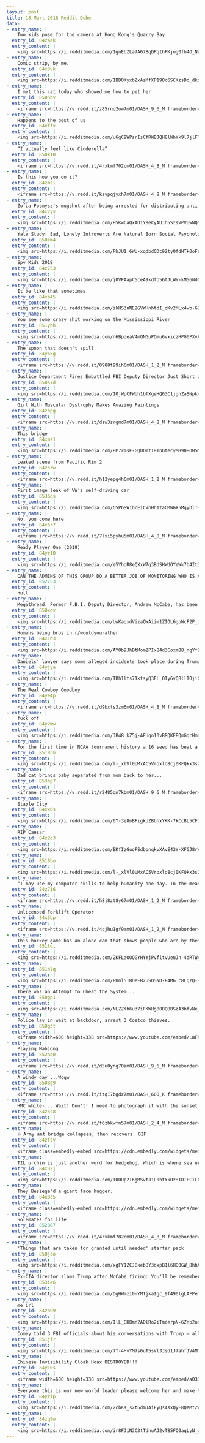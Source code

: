 ```yaml
---
layout: post
title: 18 Mart 2018 Reddit Debe
data:
- entry_name: |
    Two kids pose for the camera at Hong Kong's Quarry Bay
  entry_id: 84zaak
  entry_content: |
    <img src=https://i.redditmedia.com/1gnEbZLa7A678qDPqthPKjog0fb4O_NaVWV4Zmqqx5o.jpg?fm=jpg&s=7fbb24e951f40f9ff50ff52631c09c01 frameborder=0>
- entry_name: |
    Comic strip, by me.
  entry_id: 84x3vk
  entry_content: |
    <img src=https://i.redditmedia.com/1BD0KyxbZxAsMfXP19Oc6SCKzsDo_dkd6KEKvAIWz1U.jpg?fm=jpg&s=618acd8ef93d6cff56e59446c0e71dcb frameborder=0>
- entry_name: |
    I met this cat today who showed me how to pet her
  entry_id: 8505bv
  entry_content: |
    <iframe src=https://v.redd.it/z85rno2ow7m01/DASH_9_6_M frameborder=0></iframe>
- entry_name: |
    Happens to the best of us
  entry_id: 84xffx
  entry_content: |
    <img src=https://i.redditmedia.com/u6gC9WPsrIsCfRWBJQH8lWhYk9l7jlFTVfihx-zKmo8.jpg?fm=jpg&s=07ce48093eeaf3e1c32b99d9056c375e frameborder=0>
- entry_name: |
    “I actually feel like Cinderella”
  entry_id: 850k10
  entry_content: |
    <iframe src=https://v.redd.it/4rxkmf702cm01/DASH_4_8_M frameborder=0></iframe>
- entry_name: |
    Is this how you do it?
  entry_id: 84zmsi
  entry_content: |
    <iframe src=https://v.redd.it/kzvpqjyxh7m01/DASH_4_8_M frameborder=0></iframe>
- entry_name: |
    Zofia Posmysz's mugshot after being arrested for distributing anti-Nazi leaflets. She was sent to Auschwitz but survived 2 concentration camps and today is 94 .
  entry_id: 84x2yy
  entry_content: |
    <img src=https://i.redditmedia.com/H5KwCaQxAO1Y8eCyAUJh5SzsVPVUwNQ5Rlq09DOxFBg.jpg?fm=jpg&s=10065c0f63bd7e93243408bde8ff4206 frameborder=0>
- entry_name: |
    Yale Study: Sad, Lonely Introverts Are Natural Born Social Psychologists: Introverts prone to melancholy are exceptionally good at accurately assessing truths about human social behavior, without formal training or tools.
  entry_id: 850em4
  entry_content: |
    <img src=https://i.redditmedia.com/PhJU1_6WU-xqdbdGDc92ty0fdHTk0oFav2esMu6HUc0.jpg?fm=jpg&s=14b71e829fb0c0e54e605cbd31e2841e frameborder=0>
- entry_name: |
    Spy Kids 2018
  entry_id: 84z753
  entry_content: |
    <img src=https://i.redditmedia.com/j0VFAapC5ceA9kdfp56tJLWY-kM56WdGjc9_YT1ucWc.jpg?fm=jpg&s=06a5a410977d73fd40ff40523627ef13 frameborder=0>
- entry_name: |
    It be like that sometimes
  entry_id: 84xb45
  entry_content: |
    <img src=https://i.redditmedia.com/ikHS3nNE2GVWHnhtdI_qKv2MLx4wb-GB9GxYJc42xHA.jpg?fm=jpg&s=f4f53b9c1c0f0883442cecc74e4829f5 frameborder=0>
- entry_name: |
    You see some crazy shit working on the Mississippi River
  entry_id: 851ybh
  entry_content: |
    <img src=https://i.redditmedia.com/n6BpqeaV4mQNGuPOmu6vxiczHPG6PXyAr70BQ43ppcs.jpg?fm=jpg&s=4c8262a0e87916ebec112226398d6e4d frameborder=0>
- entry_name: |
    The spoon that doesn't spill
  entry_id: 84y65g
  entry_content: |
    <iframe src=https://v.redd.it/0988t99ih6m01/DASH_1_2_M frameborder=0></iframe>
- entry_name: |
    Justice Department Fires Embattled FBI Deputy Director Just Short of Retirement
  entry_id: 850s7d
  entry_content: |
    <img src=https://i.redditmedia.com/1OjWpCFWUh1bfXgeHQ63C1jgnZaSNpk4Cw-32-vKryM.jpg?fm=jpg&s=cf5d78cca9cf10c020d449024e1895ca frameborder=0>
- entry_name: |
    Girl With Muscular Dystrophy Makes Amazing Paintings
  entry_id: 84zhpg
  entry_content: |
    <iframe src=https://v.redd.it/dsw3srgmd7m01/DASH_4_8_M frameborder=0></iframe>
- entry_name: |
    This bridge
  entry_id: 84xms1
  entry_content: |
    <img src=https://i.redditmedia.com/HP7rmsE-GQOOmtTRInGtecyMH90HOH5MERUlx49YnuQ.jpg?fm=jpg&s=55dad2c639f639e0a10d6cc604f5b6c0 frameborder=0>
- entry_name: |
    Leaked scene from Pacific Rim 2
  entry_id: 84z5rw
  entry_content: |
    <iframe src=https://v.redd.it/h12yepg4h6m01/DASH_1_2_M frameborder=0></iframe>
- entry_name: |
    First image leak of VW's self-driving car
  entry_id: 8536qs
  entry_content: |
    <img src=https://i.redditmedia.com/O5P6SW1bcEiCVhHh1taCMWGX5MgyOlTKtySeMJU-Kn0.jpg?fm=jpg&s=8a229a17d28972306e00109aeea46a8c frameborder=0>
- entry_name: |
    No, you come here
  entry_id: 84x6r7
  entry_content: |
    <iframe src=https://v.redd.it/7lxi5pyhu5m01/DASH_4_8_M frameborder=0></iframe>
- entry_name: |
    Ready Player One (2018)
  entry_id: 84yr10
  entry_content: |
    <img src=https://i.redditmedia.com/e5YhoR8eQXxW7g3BdSHWdOYeWk7b4ItDKwNVntx6gnc.jpg?fm=jpg&s=af7349815b031567252187f3db599c8e frameborder=0>
- entry_name: |
    CAN THE ADMINS OF THIS GROUP DO A BETTER JOB OF MONITORING WHO IS ALLOWED IN HERE PLEASE?!
  entry_id: 852753
  entry_content: |
    null
- entry_name: |
    Megathread: Former F.B.I. Deputy Director, Andrew McCabe, has been fired
  entry_id: 850xov
  entry_content: |
    <img src=https://i.redditmedia.com/UwKaqxdVizaQWAiim1ZIOL6gpWcF2P_oGrSXhPUK4dE.jpg?fm=jpg&s=92f5d88f0a36c635cf64fbb09a8b0513 frameborder=0>
- entry_name: |
    Humans being bros in r/wouldyourather
  entry_id: 84x1h3
  entry_content: |
    <img src=https://i.redditmedia.com/AY0b9JhBtMom2PIx84d3CoxmB8_ngYfEH9t6HyWo4hY.jpg?fm=jpg&s=7952f67993e0f8f81d4ee9ec24c1b920 frameborder=0>
- entry_name: |
    Daniels' lawyer says some alleged incidents took place during Trump presidency
  entry_id: 84yjya
  entry_content: |
    <img src=https://i.redditmedia.com/TBh1lts71ktsyQ3EL_0Iy6vQBllT0jiCO0aGMpVcxqE.jpg?fm=jpg&s=adad314482a304f59ecd2de6dc92ae63 frameborder=0>
- entry_name: |
    The Real Cowboy Goodboy
  entry_id: 84ye4p
  entry_content: |
    <iframe src=https://v.redd.it/d9bxts3zm6m01/DASH_4_8_M frameborder=0></iframe>
- entry_name: |
    fuck off
  entry_id: 84y2mw
  entry_content: |
    <img src=https://i.redditmedia.com/JB48_kZ5j-AFUqn10vBRQKEEQmGqcHmnX2BP1R1-t2c.jpg?fm=jpg&s=a29d2c7ee52ee362e5a1850d72740bca frameborder=0>
- entry_name: |
    For the first time in NCAA tournament history a 16 seed has beat a 1 seed. UMBC (16) beats Virginia (1) 74 to 54
  entry_id: 8518cm
  entry_content: |
    <img src=https://i.redditmedia.com/l-_xlVl0UMxAC5Vroxld8cj0KFQkx3s2z1JTVYkd3Ko.jpg?fm=jpg&s=f6160612e3b1bddcade7c76b3b29f1c7 frameborder=0>
- entry_name: |
    Dad cat brings baby separated from mom back to her...
  entry_id: 853hp7
  entry_content: |
    <iframe src=https://v.redd.it/r2485qn7kbm01/DASH_9_6_M frameborder=0></iframe>
- entry_name: |
    Staple City
  entry_id: 84xx6s
  entry_content: |
    <img src=https://i.redditmedia.com/6Y-3e8mBFigkUZBbhxYKK-7kCcBL5CFoUeZpQGllF78.jpg?fm=jpg&s=ddac0ab751b6599220ddf07708719abc frameborder=0>
- entry_name: |
    RIP Caesar
  entry_id: 84z2c3
  entry_content: |
    <img src=https://i.redditmedia.com/EKfIzGuoFSdbonqkvXAvE43Y-XFGJ8rVYnEGbrqsjd8.png?fm=jpg&s=f6760bcfcd70d17807157bc056ad91d7 frameborder=0>
- entry_name: |
  entry_id: 8518bo
  entry_content: |
    <img src=https://i.redditmedia.com/l-_xlVl0UMxAC5Vroxld8cj0KFQkx3s2z1JTVYkd3Ko.jpg?fm=jpg&s=f6160612e3b1bddcade7c76b3b29f1c7 frameborder=0>
- entry_name: |
    “I may use my computer skills to help humanity one day. In the meantime, I’m working on this”
  entry_id: 84z7i6
  entry_content: |
    <iframe src=https://v.redd.it/h8j8zt8y67m01/DASH_1_2_M frameborder=0></iframe>
- entry_name: |
    Unlicensed Forklift Operator
  entry_id: 84x5bp
  entry_content: |
    <iframe src=https://v.redd.it/4cjhu1gf9am01/DASH_1_2_M frameborder=0></iframe>
- entry_name: |
    This hockey game has an alone cam that shows people who are by themselves
  entry_id: 851tqt
  entry_content: |
    <img src=https://i.redditmedia.com/2KFLaOOQGYHYYjPvfltvUeuJn-4dRTWyZ1RyTlf8N6s.jpg?fm=jpg&s=b7335113180e848c097d3c25b369c87e frameborder=0>
- entry_name: |
  entry_id: 851hlq
  entry_content: |
    <img src=https://i.redditmedia.com/PUml5TBDeFB2uSO5ND-E4M6_c8LQzQ-HUG5YMcJpqvU.jpg?fm=jpg&s=7927becc7458a2412d3a071f4035a8c0 frameborder=0>
- entry_name: |
    There was an Attempt to Cheat the System...
  entry_id: 850gp1
  entry_content: |
    <img src=https://i.redditmedia.com/NLZZKh6u37iFKWHg80OQBBSzA3bfvNe_o7eZZKQIJCA.jpg?fm=jpg&s=bc9b5f905c0c8beeaf4a7556bba93ec8 frameborder=0>
- entry_name: |
    Police lay in wait at backdoor, arrest 3 Costco thieves.
  entry_id: 850g3t
  entry_content: |
    <iframe width=600 height=338 src=https://www.youtube.com/embed/LWF4VtZVz24?feature=oembed&enablejsapi=1&enablejsapi=1&enablejsapi=1 frameborder=0 allow=autoplay; encrypted-media allowfullscreen></iframe>
- entry_name: |
    Playing Mahjong
  entry_id: 852aq0
  entry_content: |
    <iframe src=https://v.redd.it/d5u0yng70am01/DASH_9_6_M frameborder=0></iframe>
- entry_name: |
    A windy day ...Wcgw
  entry_id: 8508g9
  entry_content: |
    <iframe src=https://v.redd.it/itq17bgdz7m01/DASH_600_K frameborder=0></iframe>
- entry_name: |
    HMC while-... Wait! Don't! I need to photograph it with the sunset.
  entry_id: 84z5s8
  entry_content: |
    <iframe src=https://v.redd.it/f6zbkwfn57m01/DASH_2_4_M frameborder=0></iframe>
- entry_name: |
    🔥 Army ant bridge collapses, then recovers. GIF
  entry_id: 84zfsv
  entry_content: |
    <iframe class=embedly-embed src=https://cdn.embedly.com/widgets/media.html?src=https%3A%2F%2Fgfycat.com%2Fifr%2FGratefulTeemingLeonberger&url=https%3A%2F%2Fgfycat.com%2FGratefulTeemingLeonberger&image=https%3A%2F%2Fthumbs.gfycat.com%2FGratefulTeemingLeonberger-size_restricted.gif&key=2aa3c4d5f3de4f5b9120b660ad850dc9&type=text%2Fhtml&schema=gfycat width=600 height=338 scrolling=no frameborder=0 allowfullscreen></iframe>
- entry_name: |
    TIL urchin is just another word for hedgehog. Which is where sea urchins get their name. They are hedgehogs of the sea.
  entry_id: 84xu2j
  entry_content: |
    <img src=https://i.redditmedia.com/T0OUp2T6gMSvtJ1L0btYkOzRTDIFCiLXbxIYceaQLDQ.jpg?fm=jpg&s=ef9a1f1e7fc150d8d1f1ceacf6e9af44 frameborder=0>
- entry_name: |
    They Besiege'd a giant face hugger.
  entry_id: 84x8c5
  entry_content: |
    <iframe class=embedly-embed src=https://cdn.embedly.com/widgets/media.html?src=https%3A%2F%2Fgfycat.com%2Fifr%2FFaithfulSecondaryEasternglasslizard&url=https%3A%2F%2Fgfycat.com%2FFaithfulSecondaryEasternglasslizard&image=https%3A%2F%2Fthumbs.gfycat.com%2FFaithfulSecondaryEasternglasslizard-size_restricted.gif&key=2aa3c4d5f3de4f5b9120b660ad850dc9&type=text%2Fhtml&schema=gfycat width=360 height=202 scrolling=no frameborder=0 allowfullscreen></iframe>
- entry_name: |
    Solemates for life
  entry_id: 852807
  entry_content: |
    <iframe src=https://v.redd.it/4rxkmf702cm01/DASH_4_8_M frameborder=0></iframe>
- entry_name: |
    'Things that are taken for granted until needed' starter pack
  entry_id: 850jco
  entry_content: |
    <img src=https://i.redditmedia.com/xgFY1ZCJBkebBY3qxpB1l6HO0GW_8hhAjQoyX9O6jNQ.png?fm=jpg&s=9a85edb6541dd613a546f7594a7fa3dd frameborder=0>
- entry_name: |
    Ex-CIA director slams Trump after McCabe firing: You'll be remembered as a 'disgraced demagogue'
  entry_id: 853ie6
  entry_content: |
    <img src=https://i.redditmedia.com/DgHWmzi0-YMTjkaIgc_9f490lgLAFPeTyWJNuLQ_xnM.jpg?fm=jpg&s=506c45d21443790c3e9ffbd0f0d45c5e frameborder=0>
- entry_name: |
    me irl
  entry_id: 84zn99
  entry_content: |
    <img src=https://i.redditmedia.com/IlL_GHBmn2ADlRo2iTmcerpN-6Znp2osBckG7GCJGls.jpg?fm=jpg&s=cb1746196772497aacb013203a24f37d frameborder=0>
- entry_name: |
    Comey told 3 FBI officials about his conversations with Trump — all 3 have now been forced out or reassigned
  entry_id: 851jfr
  entry_content: |
    <img src=https://i.redditmedia.com/7T-4HvYM7s6uT5sVlJJsd1J7ahfJVAMTYTqg3O2fyBY.jpg?fm=jpg&s=de9a338d542d36f6c0beba657c588e1a frameborder=0>
- entry_name: |
    Chinese Invisibility Cloak Hoax DESTROYED!!!
  entry_id: 84y10s
  entry_content: |
    <iframe width=600 height=338 src=https://www.youtube.com/embed/aO3JgPUJ6iQ?feature=oembed&enablejsapi=1&enablejsapi=1&enablejsapi=1 frameborder=0 allow=autoplay; encrypted-media allowfullscreen></iframe>
- entry_name: |
    Everyone this is our new world leader please welcome her and make her feel loved and appreciated
  entry_id: 84yrip
  entry_content: |
    <img src=https://i.redditmedia.com/2cbKK_s2t5dmJAiFyQs4sxQyE8QeMtZWQTd-ZCiYU8I.jpg?fm=jpg&s=c233d9a504942e8f7c25575599cedf9a frameborder=0>
- entry_name: |
  entry_id: 84zq9w
  entry_content: |
    <img src=https://i.redditmedia.com/ir8FJiN3C3tTdnuAJ2vT85FO0aqLyN_gCWWwf-5knwo.jpg?fm=jpg&s=791d1e3ed1cb4d3b96164b603ad647f7 frameborder=0>
---
```

